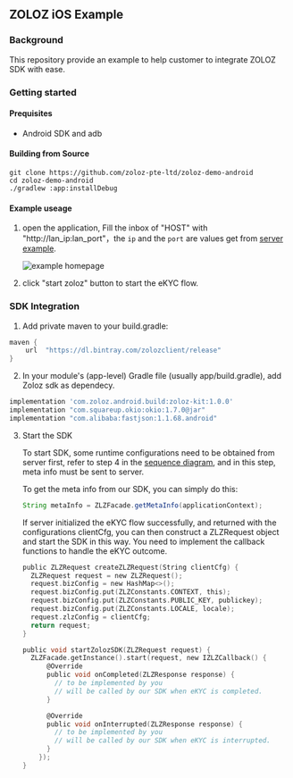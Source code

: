 ## ZOLOZ iOS Example

### Background

This repository provide an example to help customer to integrate ZOLOZ SDK with ease.



### Getting started

#### Prequisites

+ Android SDK and adb



#### Building from Source

```shell
git clone https://github.com/zoloz-pte-ltd/zoloz-demo-android
cd zoloz-demo-android
./gradlew :app:installDebug
```

#### Example useage

1. open the application, Fill the inbox of "HOST" with "http://lan_ip:lan_port"，the `ip` and the `port` are values get from [server example](https://github.com/zoloz-pte-ltd/zoloz-integration-examples).

   ![example homepage](https://gw.alicdn.com/tfs/TB1ZKLS1FY7gK0jSZKzXXaikpXa-818-730.png)

2. click "start zoloz" button to start the eKYC flow.



### SDK Integration

1. Add private maven to your build.gradle:

```groovy
maven {
    url  "https://dl.bintray.com/zolozclient/release"
}
```

2.  In your module's (app-level) Gradle file (usually app/build.gradle), add Zoloz sdk as dependecy.

```groovy
implementation 'com.zoloz.android.build:zoloz-kit:1.0.0'
implementation "com.squareup.okio:okio:1.7.0@jar"
implementation "com.alibaba:fastjson:1.1.68.android"
```

3. Start the SDK

   To start SDK, some runtime configurations need to be obtained from server first, refer to step 4 in the [sequence diagram](https://github.com/zoloz-pte-ltd/zoloz-integration-examples/tree/master/basic/realid-native), and in this step, meta info must be sent to server.

   To get the meta info from our SDK, you can simply do this:

   ```java
   String metaInfo = ZLZFacade.getMetaInfo(applicationContext);
   ```

   If server initialized the  eKYC flow successfully, and returned with the configurations clientCfg, you can then construct a ZLZRequest object and start the SDK in this way. You need to implement the callback functions to handle the eKYC outcome.

   ```objective-c
   public ZLZRequest createZLZRequest(String clientCfg) {
     ZLZRequest request = new ZLZRequest();
     request.bizConfig = new HashMap<>();
     request.bizConfig.put(ZLZConstants.CONTEXT, this);
     request.bizConfig.put(ZLZConstants.PUBLIC_KEY, publickey);
     request.bizConfig.put(ZLZConstants.LOCALE, locale);
     request.zlzConfig = clientCfg;
     return request;
   }

   public void startZolozSDK(ZLZRequest request) {
     ZLZFacade.getInstance().start(request, new IZLZCallback() {
         @Override
         public void onCompleted(ZLZResponse response) {
           // to be implemented by you
           // will be called by our SDK when eKYC is completed.
         }

         @Override
         public void onInterrupted(ZLZResponse response) {
           // to be implemented by you
           // will be called by our SDK when eKYC is interrupted.
         }
       });
   }
   ```

